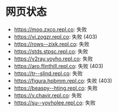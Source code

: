 # 网页状态
- https://moo.zxco.repl.co: 失败
- https://vi.zogzr.repl.co: 失败 (403)
- https://rows--zixk.repl.co: 失败
- https://stds.stpsc.repl.co: 失败
- https://v2ray.yoyho.repl.co: 失败
- https://aro.flinthill.repl.co: 失败 (403)
- https://tr--slind.repl.co: 失败
- https://figura.hpbmm.repl.co: 失败 (403)
- https://beaspy--hting.repl.co: 失败
- https://v.chavir.repl.co: 失败
- https://su--yoyholee.repl.co: 失败
